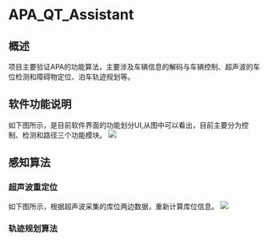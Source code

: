# APA_QT_Assistant


## 概述
项目主要验证APA的功能算法，主要涉及车辆信息的解码与车辆控制、超声波的车位检测和障碍物定位、泊车轨迹规划等。

##  软件功能说明
如下图所示，是目前软件界面的功能划分UI,从图中可以看出，目前主要分为控制、检测和路径三个功能模块。
<img src="https://raw.githubusercontent.com/zgh551/FigureBed/master/img/UI.gif" />

## 感知算法
### 超声波重定位
如下图所示，根据超声波采集的库位两边数据，重新计算库位信息。
![](https://raw.githubusercontent.com/zgh551/FigureBed/master/img/GIF.gif)
### 轨迹规划算法